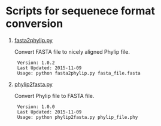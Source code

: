Scripts for sequenece format conversion
=======================================

1. [fasta2phylip.py](https://github.com/zxjsdp/bioinfo-scripts/blob/master/Converters/fasta2phylip.py)

    Convert FASTA file to nicely aligned Phylip file.

        Version: 1.0.2
        Last Updated: 2015-11-09
        Usage: python fasta2phylip.py fasta_file.fasta

2. [phylip2fasta.py](https://github.com/zxjsdp/bioinfo-scripts/blob/master/Converters/phylip2fasta.py)

    Convert Phylip file to FASTA file.

        Version: 1.0.0
        Last Updated: 2015-11-09
        Usage: python phylip2fasta.py phylip_file.phy

